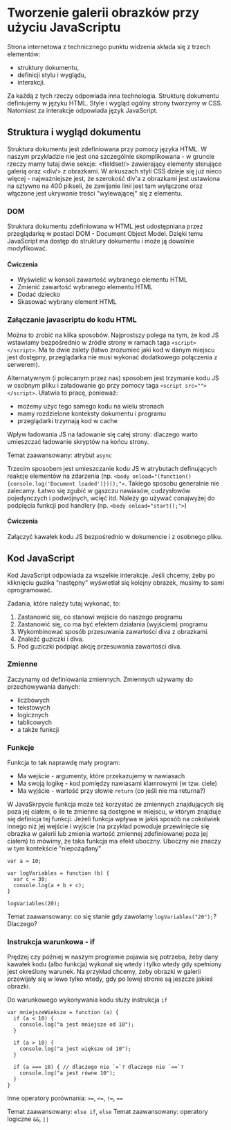 # Tworzenie galerii obrazków przy użyciu JavaScriptu

Strona internetowa z technicznego punktu widzenia składa się z trzech elementów:

 * struktury dokumentu,
 * definicji stylu i wyglądu,
 * interakcji.

Za każdą z tych rzeczy odpowiada inna technologia. Strukturę dokumentu definiujemy w języku HTML. Style i wygląd ogólny strony tworzymy w CSS. Natomiast za interakcje odpowiada język JavaScript.

## Struktura i wygląd dokumentu

Struktura dokumentu jest zdefiniowana przy pomocy języka HTML. W naszym przykładzie nie jest ona szczególnie skomplikowana - w gruncie rzeczy mamy tutaj dwie sekcje: &lt;fieldset/&gt; zawierający elementy sterujące galerią oraz &lt;div/&gt; z obrazkami. W arkuszach styli CSS dzieje się już nieco więcej - najważniejsze jest, że szerokość div'a z obrazkami jest ustawiona na sztywno na 400 pikseli, że zawijanie linii jest tam wyłączone oraz włączone jest ukrywanie treści "wylewającej" się z elementu.

### DOM

Struktura dokumentu zdefiniowana w HTML jest udostępniana przez przeglądarkę w postaci DOM - Document Object Model. Dzięki temu JavaScript ma dostęp do struktury dokumentu i może ją dowolnie modyfikować.

#### Ćwiczenia

* Wyświelić w konsoli zawartość wybranego elementu HTML
* Zmienić zawartość wybranego elementu HTML
* Dodać dziecko
* Skasować wybrany element HTML

### Załączanie javascriptu do kodu HTML

Można to zrobić na kilka sposobów. Najprostszy polega na tym, że kod JS wstawiamy bezpośrednio w źródle strony w ramach taga `<script></script>`. Ma to dwie zalety (łatwo zrozumieć jaki kod w danym miejscu jest dostępny, przeglądarka nie musi wykonać dodatkowego połączenia z serwerem). 

Alternatywnym (i polecanym przez nas) sposobem jest trzymanie kodu JS w osobnym pliku i załadowanie go przy pomocy taga `<script src=""></script>`. Ułatwia to pracę, ponieważ:

* możemy użyc tego samego kodu na wielu stronach
* mamy rozdzielone konteksty dokumentu i programu
* przeglądarki trzymają kod w cache

Wpływ ładowania JS na ładowanie się całej strony: dlaczego warto umieszczać ładowanie skryptów na końcu strony.

Temat zaawansowany: atrybut `async`

Trzecim sposobem jest umieszczanie kodu JS w atrybutach definujących reakcje elementów na zdarzenia (np. `<body onload="(function() {console.log('Document loaded')})();">`. Takiego sposobu generalnie nie zalecamy. Łatwo się zgubić w gąszczu nawiasów, cudzysłowów pojedynczych i podwójnych, wcięć itd. Należy go używać conajwyżej do podpięcia funkcji pod handlery (np. `<body onload="start();">`)

#### Ćwiczenia

Załączyć kawałek kodu JS bezpośrednio w dokumencie i z osobnego pliku.

## Kod JavaScript

Kod JavaScript odpowiada za wszelkie interakcje. Jeśli chcemy, żeby po kliknięciu guzika "następny" wyświetlał się kolejny obrazek, musimy to sami oprogramować. 

Zadania, które należy tutaj wykonać, to:
 1. Zastanowić się, co stanowi wejście do naszego programu
 1. Zastanowić się, co ma być efektem działania (wyjściem) programu
 1. Wykombinować sposób przesuwania zawartości diva z obrazkami.
 1. Znaleźć guziczki i diva.
 1. Pod guziczki podpiąć akcję przesuwania zawartości diva.

### Zmienne

Zaczynamy od definiowania zmiennych.
Zmiennych używamy do przechowywania danych:

 * liczbowych
 * tekstowych
 * logicznych
 * tablicowych
 * a także funkcji

### Funkcje

Funkcja to tak naprawdę mały program:

* Ma wejście - argumenty, które przekazujemy w nawiasach
* Ma swoją logikę - kod pomiędzy nawiasami klamrowymi (w tzw. ciele)
* Ma wyjście - wartość przy słowie `return` (co jeśli nie ma returna?)

W JavaSkrpycie funkcja może też korzystać ze zmiennych znajdujących się poza jej ciałem, o ile te zmienne są dostępne w miejscu, w którym znajduje się definicja tej funkcji. Jeżeli funkcja wpływa w jakiś sposób na cokolwiek innego niż jej wejście i wyjście (na przykład powoduje przewinięcie się obrazka w galerii lub zmienia wartość zmiennej zdefiniowanej poza jej ciałem) to mówimy, że taka funkcja ma efekt uboczny. Uboczny nie znaczy w tym kontekście "niepożądany"

```
var a = 10;

var logVariables = function (b) {
  var c = 30;
  console.log(a + b + c);
}

logVariables(20);
```

Temat zaawansowany: co się stanie gdy zawołamy `logVariables("20");`? Dlaczego?

### Instrukcja warunkowa - if

Prędzej czy później w naszym programie pojawia się potrzeba, żeby dany kawałek kodu (albo funkcja) wykonał się wtedy i tylko wtedy gdy spełniony jest określony warunek. Na przykład chcemy, żeby obrazki w galerii przewijały się w lewo tylko wtedy, gdy po lewej stronie są jeszcze jakieś obrazki. 

Do warunkowego wykonywania kodu służy instrukcja `if`

```
var mniejszeWieksze = function (a) {
  if (a < 10) {
    console.log("a jest mniejsze od 10");
  }

  if (a > 10) {
    console.log("a jest większe od 10");
  }

  if (a === 10) { // dlaczego nie `=`? dlaczego nie `==`?
    console.log("a jest równe 10");
  }
}
```

Inne operatory porównania:
`>=`, `<=`, `!=`, `==`

Temat zaawansowany: `else if`, `else`
Temat zaawansowany: operatory logiczne `&&`, `||`



